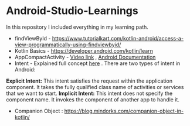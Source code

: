 # Android-Studio-Learnings
In this repository I included everything in my learning path.

* findViewById - https://www.tutorialkart.com/kotlin-android/access-a-view-programmatically-using-findviewbyid/
* Kotlin Basics - https://developer.android.com/kotlin/learn
* AppCompactActivity - [Video link](https://www.google.com/search?q=appcompactactivity+in+kotlin+in+android+studio&oq=AppCompactactivity+in+kotlin+in+&aqs=chrome.2.69i57j33i10i160l4.23063j0j7&sourceid=chrome&ie=UTF-8#fpstate=ive&vld=cid:ef17f392,vid:AKZdB-TerNI) , [Android Documentation](https://developer.android.com/reference/androidx/appcompat/app/AppCompatActivity)
* Intent - Explained full concept [here](https://www.javatpoint.com/kotlin-android-explicit-intent) . There are two types of intent in Android:

**Explicit Intent:** This intent satisfies the request within the application component. It takes the fully qualified class name of activities or services that we want to start.
**Implicit Intent:** This intent does not specify the component name. It invokes the component of another app to handle it.

* Companion Object : https://blog.mindorks.com/companion-object-in-kotlin/


